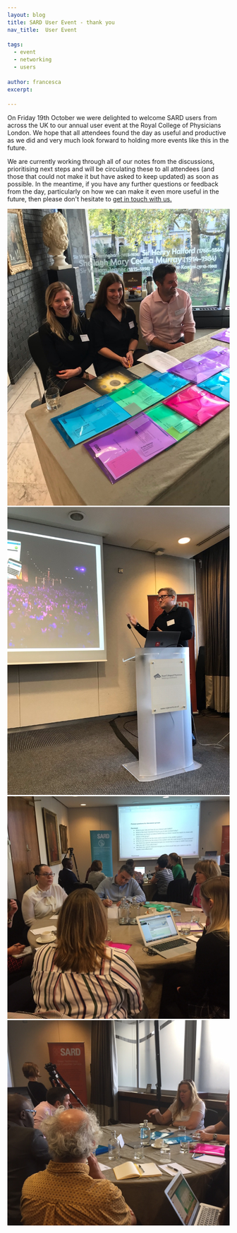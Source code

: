 ```yaml
---
layout: blog
title: SARD User Event - thank you
nav_title:  User Event

tags:
  - event
  - networking
  - users

author: francesca
excerpt: 

---
```

<p>On Friday 19th October we were delighted to welcome SARD users from across the UK to our annual user event at the Royal College of Physicians London.
We hope that all attendees found the day as useful and productive as we did and very much look forward to holding more events like this in the future.</p>
<p>We are currently working through all of our notes from the discussions, prioritising next steps and will be circulating these to all attendees (and those that could not make it but have asked to keep updated) as soon as possible. 
In the meantime, if you have any further questions or feedback from the day, particularly on how we can make it even more useful in the future, then please don't hesitate to <a href="mailto:francesca@sardjv.co.uk">get in touch with us.</a></p>

<div class='row'>
  <div class='col-sm-6 thumbnail'>
    <img src='/images/blog/francesca/user_event1.jpg'/>
  </div>
<div class='row'>
  <div class='col-sm-6 thumbnail'>
    <img src='/images/blog/francesca/user_event2.jpg'/>
  </div>
<div class='row'>
  <div class='col-sm-6 thumbnail'>
    <img src='/images/blog/francesca/user_event3.jpg'/>
  </div>
<div class='row'>
  <div class='col-sm-6 thumbnail'>
    <img src='/images/blog/francesca/user_event5.jpg'/>
  </div>